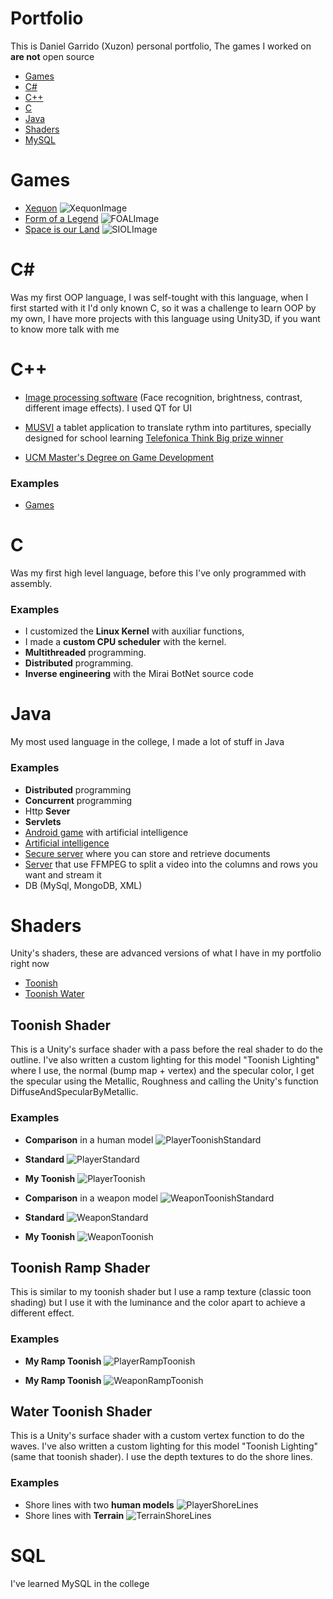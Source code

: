 # Portfolio

This is Daniel Garrido (Xuzon) personal portfolio, The games I worked on **are not** open source
- [Games](#games)
- [C#](#c-sharp)
- [C++](#cpp)
- [C](#c)
- [Java](#java)
- [Shaders](#shaders)
- [MySQL](#sql)

# Games
- [Xequon](https://aezon.itch.io/xequon)
  ![XequonImage](https://img.itch.zone/aW1hZ2UvMjUyNTMzLzE2MDE2NDYucG5n/original/Fw5Ogs.png)
- [Form of a Legend](https://aezon.itch.io/form-of-a-legend)
  ![FOALImage](https://img.itch.zone/aW1hZ2UvMjQ4NzA1LzI0MDI5NDMucG5n/original/1cHqC6.png)
- [Space is our Land](https://www.indiedb.com/games/space-is-our-land)
  ![SIOLImage](https://media.indiedb.com/images/games/1/36/35888/BoxShot.jpg)

# C#

Was my first OOP language, I was self-tought with this language, when I first started with it I'd only known C,
so it was a challenge to learn OOP by my own, I have more projects with this language using Unity3D, if you want to know more talk with me

# C++

* [Image processing software](https://github.com/Xuzon/ImageProcessing) (Face recognition, brightness, contrast, different image effects). I used QT for UI

* [MUSVI](https://github.com/MUSVI-LPRO) a tablet application to translate rythm into partitures, specially designed for school learning
[Telefonica Think Big prize winner](http://catedraietelefonica.webs4.uvigo.es/premios-think-big-h4g-vigo/)

* [UCM Master's Degree on Game Development](http://videojuegos-ucm.es/)

### Examples
 - [Games](#games)

# C

Was my first high level language, before this I've only programmed with assembly.

### Examples

* I customized the **Linux Kernel** with auxiliar functions,
* I made a **custom CPU scheduler** with the kernel.
* **Multithreaded** programming.
* **Distributed** programming.
* **Inverse engineering** with the Mirai BotNet source code

# Java

My most used language in the college, I made a lot of stuff in Java

### Examples

* **Distributed** programming
* **Concurrent** programming
* Http **Sever**
* **Servlets**
* [Android game](https://github.com/Xuzon/HexagonWars) with artificial intelligence
* [Artificial intelligence](https://github.com/Xuzon/psiLab)
* [Secure server](https://github.com/Xuzon/SegLab) where you can store and retrieve documents 
* [Server](https://github.com/Xuzon/MultiScreen) that use FFMPEG to split a video into the columns and rows you want and stream it 
* DB (MySql, MongoDB, XML)


# Shaders
Unity's shaders, these are advanced versions of what I have in my portfolio right now

- [Toonish](#toonish-shader)
- [Toonish Water](#water-toonish-shader)

## Toonish Shader

This is a Unity's surface shader with a pass before the real shader to do the outline. I've also written a custom lighting for this model "Toonish Lighting" where I use, the normal (bump map + vertex) and the specular color, I get the specular using the Metallic, Roughness and calling the Unity's function DiffuseAndSpecularByMetallic.

### Examples

* **Comparison** in a human model
![PlayerToonishStandard](http://i.imgur.com/2w3HBse.png)
* **Standard**
![PlayerStandard](http://i.imgur.com/jXZ6gEp.png)
* **My Toonish**
![PlayerToonish](http://i.imgur.com/Ss4Z9Y1.png)

* **Comparison** in a weapon model
![WeaponToonishStandard](http://i.imgur.com/ILwKCLE.png)
* **Standard**
![WeaponStandard](http://i.imgur.com/S4qks6i.png)
* **My Toonish**
![WeaponToonish](http://i.imgur.com/cxcNHTD.png)

## Toonish Ramp Shader

This is similar to my toonish shader but I use a ramp texture (classic toon shading) but I use it with the luminance and the color apart to achieve a different effect.

### Examples

* **My Ramp Toonish**
![PlayerRampToonish](http://i.imgur.com/MrYFJjN.png)

* **My Ramp Toonish**
![WeaponRampToonish](http://i.imgur.com/jLUm77d.png)

## Water Toonish Shader

This is a Unity's surface shader with a custom vertex function to do the waves. I've also written a custom lighting for this model "Toonish Lighting" (same that toonish shader). I use the depth textures to do the shore lines.

### Examples

* Shore lines with two **human models**
![PlayerShoreLines](http://i.imgur.com/6DJ6PMY.png)
* Shore lines with **Terrain**
![TerrainShoreLines](http://i.imgur.com/xeQdocV.png)

# SQL

I've learned MySQL in the college
